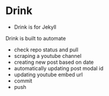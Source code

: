 # Drink

* Drink is for Jekyll

Drink is built to automate
- check repo status and pull
- scraping a youtube channel
- creating new post based on date
- automatically updating post modal id
- updating youtube embed url
- commit
- push
